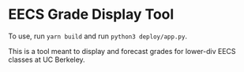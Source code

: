 # EECS Grade Display Tool

To use, run `yarn build` and run `python3 deploy/app.py`.

This is a tool meant to display and forecast grades for lower-div EECS classes at UC Berkeley.
